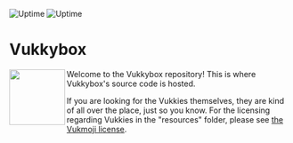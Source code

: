 ![Uptime](https://img.shields.io/endpoint?url=https%3A%2F%2Fraw.githubusercontent.com%2Flitdevs%2Fupptime%2Fmaster%2Fapi%2Fvukkybox%2Fuptime.json)
![Uptime](https://img.shields.io/endpoint?url=https%3A%2F%2Fraw.githubusercontent.com%2Flitdevs%2Fupptime%2Fmaster%2Fapi%2Fvukkybox%2Fresponse-time.json)
# Vukkybox
<img align="left" width="100" height="100" src="https://vukkybox.com/resources/icons/192.png">

Welcome to the Vukkybox repository! This is where Vukkybox's source code is hosted.

If you are looking for the Vukkies themselves, they are kind of all over the place, just so you know. For the licensing regarding Vukkies in the "resources" folder, please see [the Vukmoji license](https://github.com/Vukkyy/vukmoji/blob/master/LICENSE).
